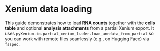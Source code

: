 # Xenium data loading

This guide demonstrates how to load **RNA counts** together with the **cells table** and optional **analysis attachments** from a partial Xenium export.
It uses `pyXenium.io.partial_xenium_loader.load_anndata_from_partial` so you can work with remote files seamlessly (e.g., on Hugging Face) via `fsspec`.
